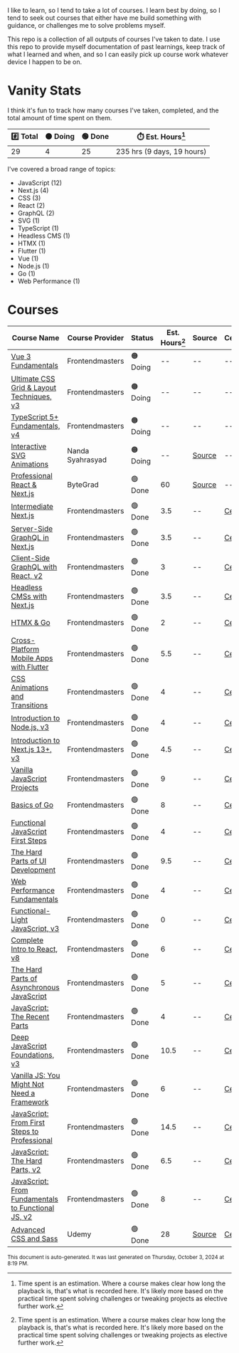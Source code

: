I like to learn, so I tend to take a lot of courses. I learn best by doing, so I tend to seek out courses that either have me build something with guidance, or challenges me to solve problems myself.

This repo is a collection of all outputs of courses I've taken to date. I use this repo to provide myself documentation of past learnings, keep track of what I learned and when, and so I can easily pick up course work whatever device I happen to be on.

# Vanity Stats

I think it's fun to track how many courses I've taken, completed, and the total amount of time spent on them.

| #️⃣ Total           | 🟠 Doing          | 🟢 Done           | ⏱️ Est. Hours[^1]     |
| --------------- | -------------------- | ------------------- | --------------- |
| 29 | 4 | 25 | 235 hrs (9 days, 19 hours) |

[^1]: Time spent is an estimation. Where a course makes clear how long the playback is, that's what is recorded here. It's likely more based on the practical time spent solving challenges or tweaking projects as elective further work.

I've covered a broad range of topics:

* JavaScript (12)
* Next.js (4)
* CSS (3)
* React (2)
* GraphQL (2)
* SVG (1)
* TypeScript (1)
* Headless CMS (1)
* HTMX (1)
* Flutter (1)
* Vue (1)
* Node.js (1)
* Go (1)
* Web Performance (1)

# Courses

| Course Name | Course Provider | Status | Est. Hours[^1] | Source | Certificate |
| ----------- | --------------- | ------ | --------------- | ------ | ----------- |
| [Vue 3 Fundamentals]() | Frontendmasters | 🟠 Doing | -- |  -- |  -- |
| [Ultimate CSS Grid &amp; Layout Techniques, v3]() | Frontendmasters | 🟠 Doing | -- |  -- |  -- |
| [TypeScript 5+ Fundamentals, v4]() | Frontendmasters | 🟠 Doing | -- |  -- |  -- |
| [Interactive SVG Animations]() | Nanda Syahrasyad | 🟠 Doing | -- | [Source]()  |  -- |
| [Professional React &amp; Next.js]() | ByteGrad | 🟢 Done | 60 | [Source]()  |  -- |
| [Intermediate Next.js]() | Frontendmasters | 🟢 Done | 3.5 |  -- | [Certificate]()  |
| [Server-Side GraphQL in Next.js]() | Frontendmasters | 🟢 Done | 3.5 |  -- | [Certificate]()  |
| [Client-Side GraphQL with React, v2]() | Frontendmasters | 🟢 Done | 3 |  -- | [Certificate]()  |
| [Headless CMSs with Next.js]() | Frontendmasters | 🟢 Done | 3.5 |  -- | [Certificate]()  |
| [HTMX &amp; Go]() | Frontendmasters | 🟢 Done | 2 |  -- | [Certificate]()  |
| [Cross-Platform Mobile Apps with Flutter]() | Frontendmasters | 🟢 Done | 5.5 |  -- | [Certificate]()  |
| [CSS Animations and Transitions]() | Frontendmasters | 🟢 Done | 4 |  -- | [Certificate]()  |
| [Introduction to Node.js, v3]() | Frontendmasters | 🟢 Done | 4 |  -- | [Certificate]()  |
| [Introduction to Next.js 13+, v3]() | Frontendmasters | 🟢 Done | 4.5 |  -- | [Certificate]()  |
| [Vanilla JavaScript Projects]() | Frontendmasters | 🟢 Done | 9 |  -- | [Certificate]()  |
| [Basics of Go]() | Frontendmasters | 🟢 Done | 8 |  -- | [Certificate]()  |
| [Functional JavaScript First Steps]() | Frontendmasters | 🟢 Done | 4 |  -- | [Certificate]()  |
| [The Hard Parts of UI Development]() | Frontendmasters | 🟢 Done | 9.5 |  -- | [Certificate]()  |
| [Web Performance Fundamentals]() | Frontendmasters | 🟢 Done | 4 |  -- | [Certificate]()  |
| [Functional-Light JavaScript, v3]() | Frontendmasters | 🟢 Done | 0 |  -- | [Certificate]()  |
| [Complete Intro to React, v8]() | Frontendmasters | 🟢 Done | 6 |  -- | [Certificate]()  |
| [The Hard Parts of Asynchronous JavaScript]() | Frontendmasters | 🟢 Done | 5 |  -- | [Certificate]()  |
| [JavaScript: The Recent Parts]() | Frontendmasters | 🟢 Done | 4 |  -- | [Certificate]()  |
| [Deep JavaScript Foundations, v3]() | Frontendmasters | 🟢 Done | 10.5 |  -- | [Certificate]()  |
| [Vanilla JS: You Might Not Need a Framework]() | Frontendmasters | 🟢 Done | 6 |  -- | [Certificate]()  |
| [JavaScript: From First Steps to Professional]() | Frontendmasters | 🟢 Done | 14.5 |  -- | [Certificate]()  |
| [JavaScript: The Hard Parts, v2]() | Frontendmasters | 🟢 Done | 6.5 |  -- | [Certificate]()  |
| [JavaScript: From Fundamentals to Functional JS, v2]() | Frontendmasters | 🟢 Done | 8 |  -- | [Certificate]()  |
| [Advanced CSS and Sass]() | Udemy | 🟢 Done | 28 | [Source]()  | [Certificate]()  |



<sub>This document is auto-generated. It was last generated on Thursday, October 3, 2024 at 8:19 PM.</sub>
